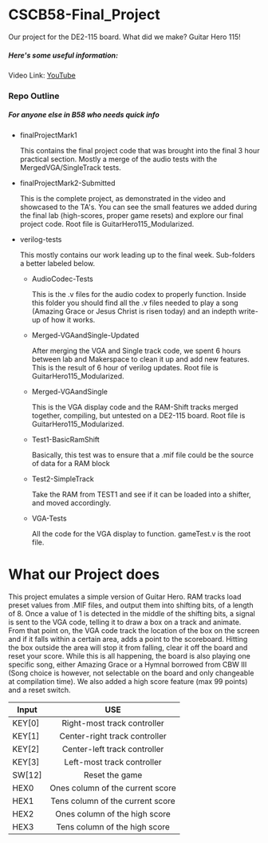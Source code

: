 # CSCB58-Final_Project
Our project for the DE2-115 board. What did we make? Guitar Hero 115!

##### Here's some useful information:

Video Link: [YouTube](http://github.com)

### Repo Outline
##### For anyone else in B58 who needs quick info
* finalProjectMark1

   This contains the final project code that was brought into the final 3 hour practical section. Mostly a merge of the audio tests with the MergedVGA/SingleTrack tests.
* finalProjectMark2-Submitted

   This is the complete project, as demonstrated in the video and showcased to the TA's. You can see the small features we added during the final lab (high-scores, proper game resets) and explore our final project code. Root file is GuitarHero115_Modularized.
* verilog-tests

   This mostly contains our work leading up to the final week. Sub-folders a better labeled below.
   * AudioCodec-Tests
   
      This is the .v files for the audio codex to properly function. Inside this folder you should find all the .v files needed to play a song (Amazing Grace or Jesus Christ is risen today) and an indepth write-up of how it works.
   * Merged-VGAandSingle-Updated
   
      After merging the VGA and Single track code, we spent 6 hours between lab and Makerspace to clean it up and add new features. This is the result of 6 hour of verilog updates. Root file is GuitarHero115_Modularized.
   * Merged-VGAandSingle
   
      This is the VGA display code and the RAM-Shift tracks merged together, compiling, but untested on a DE2-115 board. Root file is GuitarHero115_Modularized.
   * Test1-BasicRamShift
   
      Basically, this test was to ensure that a .mif file could be the source of data for a RAM block
   * Test2-SimpleTrack
   
      Take the RAM from TEST1 and see if it can be loaded into a shifter, and moved accordingly.
   * VGA-Tests
   
      All the code for the VGA display to function. gameTest.v is the root file.
      
# What our Project does

This project emulates a simple version of Guitar Hero. RAM tracks load preset values from .MIF files, and output them into shifting bits, of a length of 8. Once a value of 1 is detected in the middle of the shifting bits, a signal is sent to the VGA code, telling it to draw a box on a track and animate. From that point on, the VGA code track the location of the box on the screen and if it falls within a certain area, adds a point to the scoreboard. Hitting the box outside the area will stop it from falling, clear it off the board and reset your score. While this is all happening, the board is also playing one specific song, either Amazing Grace or a Hymnal borrowed from CBW III (Song choice is however, not selectable on the board and only changeable at compilation time). We also added a high score feature (max 99 points) and a reset switch.  

| Input         | USE           |
| ------------- |:-------------:|
| KEY[0]        | Right-most track controller      |
| KEY[1]        | Center-right track controller    |
| KEY[2]        | Center-left track controller     |
| KEY[3]        | Left-most track controller       |
| SW[12]        | Reset the game                   |
| HEX0          | Ones column of the current score |
| HEX1          | Tens column of the current score |
| HEX2          | Ones column of the high score    |
| HEX3          | Tens column of the high score    |

